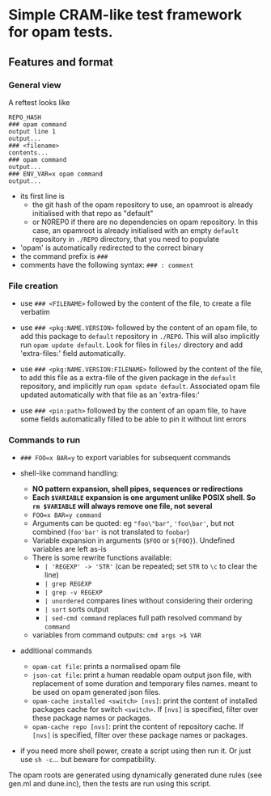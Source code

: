 # Simple CRAM-like test framework for opam tests.

## Features and format

### General view

A reftest looks like
```
REPO_HASH
### opam command
output line 1
output...
### <filename>
contents...
### opam command
output...
### ENV_VAR=x opam command
output...
```

- its first line is
  * the git hash of the opam repository to use, an opamroot is already
    initialised with that repo as "default"
  * or N0REP0 if there are no dependencies on opam repository. In this case, an opamroot is
    already initialised with an empty `default` repository in `./REPO`
    directory, that you need to populate
- 'opam' is automatically redirected to the correct binary
- the command prefix is `### `
- comments have the following syntax: `### : comment`

### File creation

- use `### <FILENAME>` followed by the content of the file, to create a file verbatim
- use `### <pkg:NAME.VERSION>` followed by the content of an opam file, to
  add this package to `default` repository in `./REPO`. This will also
  implicitly run `opam update default`. Look for files in `files/` directory
  and add 'extra-files:' field automatically.

- use `### <pkg:NAME.VERSION:FILENAME>` followed by the content of the file, to add this
  file as a extra-file of the given package in the `default` repository, and
  implicitly run `opam update default`. Associated opam file updated
  automatically with that file as an
  'extra-files:'

- use `### <pin:path>` followed by the content of an opam file, to have some 
  fields automatically filled to be able to pin it without lint errors

### Commands to run

- `### FOO=x BAR=y` to export variables for subsequent commands
- shell-like command handling:
  * **NO pattern expansion, shell pipes, sequences or redirections**
  * **Each `$VARIABLE` expansion is one argument unlike POSIX shell. So `rm $VARIABLE` will always remove one file, not several**
  * `FOO=x BAR=y command`
  * Arguments can be quoted: eg `"foo\"bar"`, `'foo\bar'`, but not combined
    (`foo'bar'` is not translated to `foobar`)
  * Variable expansion in arguments (`$FOO` or `${FOO}`). Undefined variables
    are left as-is
  * There is some rewrite functions available:
    * `| 'REGEXP' -> 'STR'` (can be repeated; set `STR` to `\c` to
      clear the line)
    * `| grep REGEXP`
    * `| grep -v REGEXP`
    * `| unordered` compares lines without considering their ordering
    * `| sort` sorts output
    * `| sed-cmd command` replaces full path resolved command by `command`
  * variables from command outputs: `cmd args >$ VAR`
- additional commands
  * `opam-cat file`: prints a normalised opam file
  * `json-cat file`: print a human readable opam output json file, with
    replacement of some duration and temporary files names. meant to be used
    on opam generated json files.
  * `opam-cache installed <switch> [nvs]`: print the content of installed
    packages cache for switch `<switch>`. If `[nvs]` is specified, filter over
    these package names or packages.
  * `opam-cache repo [nvs]`: print the content of repository cache. If
    `[nvs]` is specified, filter over these package names or packages.

- if you need more shell power, create a script using <FILENAME> then run it.
  Or just use `sh -c`... but beware for compatibility.

The opam roots are generated using dynamically generated dune rules (see
gen.ml and dune.inc), then the tests are run using this script.
